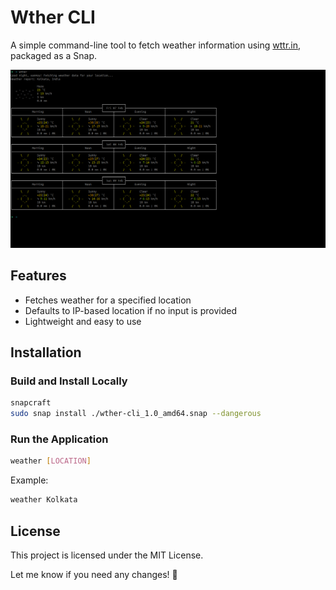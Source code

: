 # Wther CLI

A simple command-line tool to fetch weather information using [wttr.in](https://wttr.in), packaged as a Snap.

![Description](https://github.com/xanmoy/wther/blob/main/screenshots/img1.png)

## Features
- Fetches weather for a specified location
- Defaults to IP-based location if no input is provided
- Lightweight and easy to use

## Installation
### Build and Install Locally
```bash
snapcraft
sudo snap install ./wther-cli_1.0_amd64.snap --dangerous
```
### Run the Application

```bash
weather [LOCATION]
```
Example:

```bash
weather Kolkata
```

## License
This project is licensed under the MIT License.

Let me know if you need any changes! 🚀